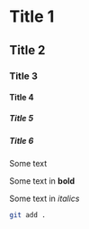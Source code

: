
# Title 1

## Title 2

### Title 3

#### Title 4

##### Title 5

##### Title 6

Some text

Some text in **bold**

Some text in *italics*



``` bash
git add .
```
